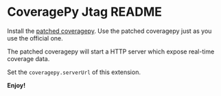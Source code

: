 # CoveragePy Jtag README

Install the [patched coveragepy](https://github.com/lyyyuna/coveragepy). Use the patched coveragepy just as you use the official one.

The patched coveragepy will start a HTTP server which expose real-time coverage data.

Set the `coveragepy.serverUrl` of this extension.

**Enjoy!**
